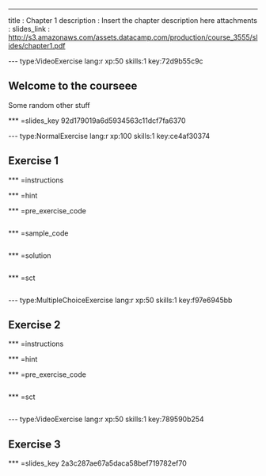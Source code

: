 ---
title       : Chapter 1
description : Insert the chapter description here
attachments :
  slides_link : http://s3.amazonaws.com/assets.datacamp.com/production/course_3555/slides/chapter1.pdf



--- type:VideoExercise lang:r xp:50 skills:1 key:72d9b55c9c
## Welcome to the courseee

Some random other stuff

*** =slides_key
92d179019a6d5934563c11dcf7fa6370

--- type:NormalExercise lang:r xp:100 skills:1 key:ce4af30374
## Exercise 1

<script>alert('test')</script>

*** =instructions

*** =hint

*** =pre_exercise_code
```{r}

```

*** =sample_code
```{r}

```

*** =solution
```{r}

```

*** =sct
```{r}

```

--- type:MultipleChoiceExercise lang:r xp:50 skills:1 key:f97e6945bb
## Exercise 2


*** =instructions

*** =hint

*** =pre_exercise_code
```{r}

```

*** =sct
```{r}

```

--- type:VideoExercise lang:r xp:50 skills:1 key:789590b254
## Exercise 3

*** =slides_key
2a3c287ae67a5daca58bef719782ef70

